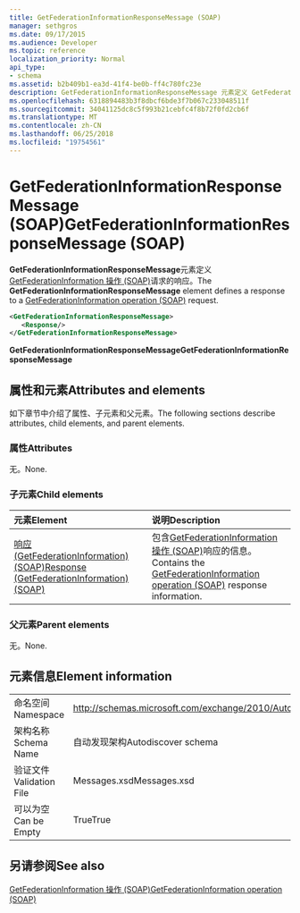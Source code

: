 ```yaml
---
title: GetFederationInformationResponseMessage (SOAP)
manager: sethgros
ms.date: 09/17/2015
ms.audience: Developer
ms.topic: reference
localization_priority: Normal
api_type:
- schema
ms.assetid: b2b409b1-ea3d-41f4-be0b-ff4c780fc23e
description: GetFederationInformationResponseMessage 元素定义 GetFederationInformation 操作 (SOAP) 请求的响应。
ms.openlocfilehash: 6318894483b3f8dbcf6bde3f7b067c233048511f
ms.sourcegitcommit: 34041125dc8c5f993b21cebfc4f8b72f0fd2cb6f
ms.translationtype: MT
ms.contentlocale: zh-CN
ms.lasthandoff: 06/25/2018
ms.locfileid: "19754561"
---
```

# <a name="getfederationinformationresponsemessage-soap"></a><span data-ttu-id="c850d-103">GetFederationInformationResponseMessage (SOAP)</span><span class="sxs-lookup"><span data-stu-id="c850d-103">GetFederationInformationResponseMessage (SOAP)</span></span>

<span data-ttu-id="c850d-104">**GetFederationInformationResponseMessage**元素定义[GetFederationInformation 操作 (SOAP)](getfederationinformation-operation-soap.md)请求的响应。</span><span class="sxs-lookup"><span data-stu-id="c850d-104">The **GetFederationInformationResponseMessage** element defines a response to a [GetFederationInformation operation (SOAP)](getfederationinformation-operation-soap.md) request.</span></span> 
  
```XML
<GetFederationInformationResponseMessage>
   <Response/>
</GetFederationInformationResponseMessage>
```

 <span data-ttu-id="c850d-105">**GetFederationInformationResponseMessage**</span><span class="sxs-lookup"><span data-stu-id="c850d-105">**GetFederationInformationResponseMessage**</span></span>
## <a name="attributes-and-elements"></a><span data-ttu-id="c850d-106">属性和元素</span><span class="sxs-lookup"><span data-stu-id="c850d-106">Attributes and elements</span></span>

<span data-ttu-id="c850d-107">如下章节中介绍了属性、子元素和父元素。</span><span class="sxs-lookup"><span data-stu-id="c850d-107">The following sections describe attributes, child elements, and parent elements.</span></span>
  
### <a name="attributes"></a><span data-ttu-id="c850d-108">属性</span><span class="sxs-lookup"><span data-stu-id="c850d-108">Attributes</span></span>

<span data-ttu-id="c850d-109">无。</span><span class="sxs-lookup"><span data-stu-id="c850d-109">None.</span></span>
  
### <a name="child-elements"></a><span data-ttu-id="c850d-110">子元素</span><span class="sxs-lookup"><span data-stu-id="c850d-110">Child elements</span></span>

|<span data-ttu-id="c850d-111">**元素**</span><span class="sxs-lookup"><span data-stu-id="c850d-111">**Element**</span></span>|<span data-ttu-id="c850d-112">**说明**</span><span class="sxs-lookup"><span data-stu-id="c850d-112">**Description**</span></span>|
|:-----|:-----|
|[<span data-ttu-id="c850d-113">响应 (GetFederationInformation) (SOAP)</span><span class="sxs-lookup"><span data-stu-id="c850d-113">Response (GetFederationInformation) (SOAP)</span></span>](response-getfederationinformationsoap.md) <br/> |<span data-ttu-id="c850d-114">包含[GetFederationInformation 操作 (SOAP)](getfederationinformation-operation-soap.md)响应的信息。</span><span class="sxs-lookup"><span data-stu-id="c850d-114">Contains the [GetFederationInformation operation (SOAP)](getfederationinformation-operation-soap.md) response information.</span></span>  <br/> |
   
### <a name="parent-elements"></a><span data-ttu-id="c850d-115">父元素</span><span class="sxs-lookup"><span data-stu-id="c850d-115">Parent elements</span></span>

<span data-ttu-id="c850d-116">无。</span><span class="sxs-lookup"><span data-stu-id="c850d-116">None.</span></span>
  
## <a name="element-information"></a><span data-ttu-id="c850d-117">元素信息</span><span class="sxs-lookup"><span data-stu-id="c850d-117">Element information</span></span>

|||
|:-----|:-----|
|<span data-ttu-id="c850d-118">命名空间</span><span class="sxs-lookup"><span data-stu-id="c850d-118">Namespace</span></span>  <br/> |http://schemas.microsoft.com/exchange/2010/Autodiscover  <br/> |
|<span data-ttu-id="c850d-119">架构名称</span><span class="sxs-lookup"><span data-stu-id="c850d-119">Schema Name</span></span>  <br/> |<span data-ttu-id="c850d-120">自动发现架构</span><span class="sxs-lookup"><span data-stu-id="c850d-120">Autodiscover schema</span></span>  <br/> |
|<span data-ttu-id="c850d-121">验证文件</span><span class="sxs-lookup"><span data-stu-id="c850d-121">Validation File</span></span>  <br/> |<span data-ttu-id="c850d-122">Messages.xsd</span><span class="sxs-lookup"><span data-stu-id="c850d-122">Messages.xsd</span></span>  <br/> |
|<span data-ttu-id="c850d-123">可以为空</span><span class="sxs-lookup"><span data-stu-id="c850d-123">Can be Empty</span></span>  <br/> |<span data-ttu-id="c850d-124">True</span><span class="sxs-lookup"><span data-stu-id="c850d-124">True</span></span>  <br/> |
   
## <a name="see-also"></a><span data-ttu-id="c850d-125">另请参阅</span><span class="sxs-lookup"><span data-stu-id="c850d-125">See also</span></span>



[<span data-ttu-id="c850d-126">GetFederationInformation 操作 (SOAP)</span><span class="sxs-lookup"><span data-stu-id="c850d-126">GetFederationInformation operation (SOAP)</span></span>](getfederationinformation-operation-soap.md)

